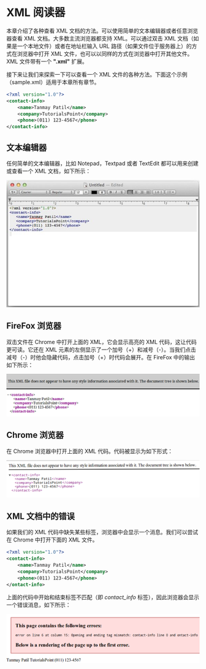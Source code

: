 # XML 阅读器

本章介绍了各种查看 XML 文档的方法。可以使用简单的文本编辑器或者任意浏览器查看 XML 文档。大多数主流浏览器都支持 XML。可以通过双击 XML 文档（如果是一个本地文件）或者在地址栏输入 URL 路径（如果文件位于服务器上）的方式在浏览器中打开 XML 文件，也可以以同样的方式在浏览器中打开其他文件。XML 文件带有一个 __".xml"__ 扩展。

接下来让我们来探索一下可以查看一个 XML 文件的各种方法。下面这个示例（sample.xml）适用于本章所有章节。

```xml
<?xml version="1.0"?>
<contact-info>
	<name>Tanmay Patil</name>
	<company>TutorialsPoint</company>
	<phone>(011) 123-4567</phone>
</contact-info>
```

## 文本编辑器

任何简单的文本编辑器，比如 Notepad，Textpad 或者 TextEdit 都可以用来创建或查看一个 XML 文档，如下所示：

![text editors](images/xml_viewer_notepad.jpg)

## FireFox 浏览器

双击文件在 Chrome 中打开上面的 XML，它会显示高亮的 XML 代码，这让代码更可读。它还在 XML 元素的左侧显示了一个加号（+）和减号（-）。当我们点击减号（-）时他会隐藏代码，点击加号（+）时代码会展开。在 FireFox 中的输出如下所示：

![view firefox](images/xml_viewer_firefox.png)

## Chrome 浏览器

在 Chrome 浏览器中打开上面的 XML 代码。代码被显示为如下形式：

![view chrome](images/xml_viewer_chrome.png)

## XML 文档中的错误

如果我们的 XML 代码中缺失某些标签，浏览器中会显示一个消息。我们可以尝试在 Chrome 中打开下面的 XML 文件。

```xml
<?xml version="1.0"?>
<contact-info>
	<name>Tanmay Patil</name>
	<company>TutorialsPoint</company>
	<phone>(011) 123-4567</phone>
</ontact-info>
```

上面的代码中开始和结束标签不匹配（即 _contact_info_ 标签），因此浏览器会显示一个错误消息，如下所示：

![view error](images/xml_viewer_error.png)